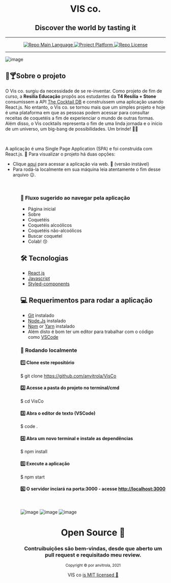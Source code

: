 
<div align="center">
  <h1>VIS co.</h1>
  <h2>Discover the world by tasting it </h2>    
    <hr />    
    <p>
        <a href="https://developer.mozilla.org/pt-BR/docs/Web/JavaScript">
            <img src="https://img.shields.io/badge/language-Javascript-yellow" alt="Repo Main Language" />
        </a>
        <a href="https://doarte-app.herokuapp.com/">
                    <img src="https://img.shields.io/badge/platform-web-blueviolet" alt="Project Platform" />
        </a>
        <a href="https://github.com/git/git-scm.com/blob/main/MIT-LICENSE.txt">
            <img src="https://img.shields.io/badge/licence-MIT-red" alt="Repo License" />
        </a>
    </p>     
       <hr />

</div>

![image](https://user-images.githubusercontent.com/62806299/120727768-c3e8c700-c4b1-11eb-832e-5af3d9e05e71.png)


## 🌼🍸Sobre o projeto
<p>
    O Vis co. surgiu da necessidade de se re-inventar. Como projeto de fim de curso, a <b>Resilia Educação</b> propôs aos estudantes da <b>T4 Resilia + Stone</b> consumissem a API <a href="https://www.thecocktaildb.com/">The Cocktail DB</a> e construíssem uma aplicação usando React.js. No entanto, o Vis co. se tornou mais que um simples projeto e hoje é uma plataforma em que as pessoas podem acessar para consultar receitas de coquetéis a fim de experienciar o mundo de outras formas. Além disso, o Vis cocktails representa o fim de uma linda jornada e o início de um universo, um big-bang de possibilidades. Um brinde! 🍻😊
</p>
        </br>
        

<p>A aplicação é uma Single Page Application (SPA) e foi construída com React.js. 🌷
    Para visualizar o projeto há duas opções:
    <ul>
    <li>Clique <a href="https://vis-co.netlify.app/">aqui</a> para acessar a aplicação via web. 🔗 (versão instável)</li>
    <li>Para rodá-la localmente em sua máquina leia atentamente o fim desse arquivo 😉.</li>
   <ul>
</p>
        </br>


### 🔆 Fluxo sugerido ao navegar pela aplicação
- Página inicial
- Sobre
- Coquetéis
- Coquetéis alcoólicos
- Coquetéis não-alcoólicos
- Buscar coquetel
- Colab! 😚


## 🛠 Tecnologias

- [React.js](https://reactjs.org/)
- [Javascript](https://developer.mozilla.org/pt-BR/docs/Web/JavaScript)
- [Styled-components](https://styled-components.com/docs/basics#getting-started)

## 💻 Requerimentos para rodar a aplicação

- [Git](https://git-scm.com/) instalado
- [Node.Js](https://node.js.org/) instalado
- [Npm](https://www.npmjs.com/) or [Yarn](https://yarnpkg.com/) instalado
- Além disto é bom ter um editor para trabalhar com o código como [VSCode](https://code.visualstudio.com/)

### 🐙 Rodando localmente

#### 1️⃣ Clone este repositório
$ git clone https://github.com/anvitrola/VisCo

#### 2️⃣ Acesse a pasta do projeto no terminal/cmd
$ cd VisCo

#### 3️⃣ Abra o editor de texto (VSCode)
$ code .

#### 4️⃣ Abra um novo terminal e instale as dependências
$ npm install

#### 5️⃣ Execute a aplicação
$ npm start

#### 6️⃣ O servidor inciará na porta:3000 - acesse <http://localhost:3000> 


</br>

![image](https://user-images.githubusercontent.com/62806299/120728106-8f293f80-c4b2-11eb-951b-d79fb1cfbc25.png)
![image](https://user-images.githubusercontent.com/62806299/120728168-b54edf80-c4b2-11eb-9d04-89073e07dcb8.png)
![image](https://user-images.githubusercontent.com/62806299/120728309-ff37c580-c4b2-11eb-820d-0c884f782486.png)


<div align="center">
  <h1>Open Source 🌙</h1>
    <h3>Contruibuições são bem-vindas, desde que aberto um pull request e requisitado meu review.</h3>
  <sub>Copyright © por anvitrola, 2021</sub>
  <p>VIS co <a href="https://github.com/anvitrola/doarte-app/blob/responsiveness/LICENSE">is MIT licensed 💖</a></p>
</div>
